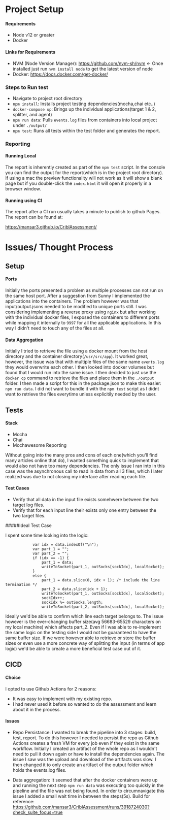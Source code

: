 # Project Setup

#### Requirements
- Node v12 or greater
- Docker

#### Links for Requirements
- NVM (Node Version Manager): https://github.com/nvm-sh/nvm <- Once installed just run ```nvm install node``` to get the latest version of node 
- Docker: https://docs.docker.com/get-docker/ 

### Steps to Run test
- Navigate to project root directory
- ```npm install```: Installs project testing dependencies(mocha,chai etc..)
- ```docker-compose up```: Brings up the individual applications(target 1 & 2, splitter, and agent)
- ```npm run data```: Pulls ```events.log``` files from containers into local project under ```./output/```
- ```npm test```: Runs all tests within the test folder and generates the report.


### Reporting

#### Running Local
The report is inherently created as part of the `npm test` script. In the console you can find the output for the report(which is in the project root directory). If using a mac the preview functionality will not work as it will show a blank page but if you double-click the `index.html` it will open it properly in a browser window.

#### Running using CI
The report after a CI run usually takes a minute to publish to github Pages. The report can be found at:

https://mansar3.github.io/CriblAssessment/


# Issues/ Thought Process

## Setup

#### Ports
Initially the ports presented a problem as multiple processes can not run on the same host port. After a suggestion from Sunny I implemented the applications into the containers. The problem however was that input/output.jsons needed to be modified to unique ports still. I was considering implementing a reverse proxy using `nginx` but after working with the individual docker files, I exposed the containers to different ports while mapping it internally to `9997` for all the applicable applications. In this way I didn't need to touch any of the files at all.

#### Data Aggregation
Initially I tried to retrieve the file using a docker mount from the host directory and the container directory(`/usr/src/app`). It worked great, however, the issue was that with multiple files of the same name `events.log` they would overwrite each other. I then looked into docker volumes but found that I would run into the same issue. I then decided to just use the `docker cp` command to retrieve the files and place them in the `./output` folder. I then made a script for this in the package.json to make this easier: `npm run data`. I did not want to bundle it with the `npm test` script as I didnt want to retrieve the files everytime unless explicitily needed by the user. 

## Tests

#### Stack
- Mocha
- Chai
- Mochawesome Reporting

Without going into the many pros and cons of each one(which you'll find many articles online that do), I wanted something quick to implement that would also not have too many dependencies. The only issue I ran into in this case was the asynchronous call to read in data from all 3 files, which I later realized was due to not closing my interface after reading each file. 

#### Test Cases
- Verify that all data in the input file exists somehwere between the two target log files.
- Verify that for each input line their exists only one entry between the two target files. 

#####Ideal Test Case

I spent some time looking into the logic:

```
            var idx = data.indexOf("\n");
            var part_1 = "";
            var part_2 = "";
            if (idx == -1) {
                part_1 = data;
                writeToSocket(part_1, outSocks[sockIdx], localSocket);
            }
            else {
                part_1 = data.slice(0, idx + 1); /* include the line termination */
                part_2 = data.slice(idx + 1);
                writeToSocket(part_1, outSocks[sockIdx], localSocket);
                sockIdx++;
                sockIdx %= outSocks.length;
                writeToSocket(part_2, outSocks[sockIdx], localSocket);
```

Ideally we'd be able to confirm which line each target belongs to. The issue however is the ever-changing buffer size(avg 56683-65529 characters on my local machine) which affects part_2. Even if I was able to re-implement the same logic on the testing side I would not be guaranteed to have the same buffer size. If we were however able to retrieve or store the buffer sizes or even use a more concrete way of splitting the input (in terms of app logic) we'd be able to create a more beneficial test case out of it. 


## CICD

#### Choice
I opted to use Github Actions for 2 reasons:
- It was easy to implement with my existing repo.
- I had never used it before so wanted to do the assessment and learn about it in the process.

#### Issues

- Repo Persistance: I wanted to break the pipeline into 3 stages: build, test, report. To do this however I needed to persist the repo as Github Actions creates a fresh VM for every job even if they exist in the same workflow. Initially I created an artifact of the whole repo as I wouldn't need to pull it down again or have to install the dependencies again. The issue I saw was the upload and download of the artifacts was slow. I then changed it to only create an artifact of the output folder which holds the events.log files.

- Data aggregation: It seemed that after the docker containers were up and running the next step `npm run data` was executing too quickly in the pipeline and the file was not being found. In order to circumnavigate this issue I added a small wait time in between the steps(5s). Build for reference:
https://github.com/mansar3/CriblAssessment/runs/3918724030?check_suite_focus=true






